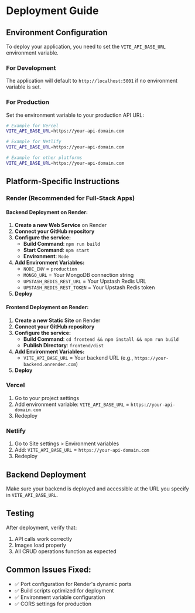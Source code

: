 # Deployment Guide

## Environment Configuration

To deploy your application, you need to set the `VITE_API_BASE_URL` environment variable.

### For Development
The application will default to `http://localhost:5001` if no environment variable is set.

### For Production
Set the environment variable to your production API URL:

```bash
# Example for Vercel
VITE_API_BASE_URL=https://your-api-domain.com

# Example for Netlify
VITE_API_BASE_URL=https://your-api-domain.com

# Example for other platforms
VITE_API_BASE_URL=https://your-api-domain.com
```

## Platform-Specific Instructions

### Render (Recommended for Full-Stack Apps)

#### Backend Deployment on Render:
1. **Create a new Web Service** on Render
2. **Connect your GitHub repository**
3. **Configure the service:**
   - **Build Command**: `npm run build`
   - **Start Command**: `npm start`
   - **Environment**: `Node`
4. **Add Environment Variables:**
   - `NODE_ENV` = `production`
   - `MONGO_URL` = Your MongoDB connection string
   - `UPSTASH_REDIS_REST_URL` = Your Upstash Redis URL
   - `UPSTASH_REDIS_REST_TOKEN` = Your Upstash Redis token
5. **Deploy**

#### Frontend Deployment on Render:
1. **Create a new Static Site** on Render
2. **Connect your GitHub repository**
3. **Configure the service:**
   - **Build Command**: `cd frontend && npm install && npm run build`
   - **Publish Directory**: `frontend/dist`
4. **Add Environment Variables:**
   - `VITE_API_BASE_URL` = Your backend URL (e.g., `https://your-backend.onrender.com`)
5. **Deploy**

### Vercel
1. Go to your project settings
2. Add environment variable: `VITE_API_BASE_URL` = `https://your-api-domain.com`
3. Redeploy

### Netlify
1. Go to Site settings > Environment variables
2. Add: `VITE_API_BASE_URL` = `https://your-api-domain.com`
3. Redeploy

## Backend Deployment
Make sure your backend is deployed and accessible at the URL you specify in `VITE_API_BASE_URL`.

## Testing
After deployment, verify that:
1. API calls work correctly
2. Images load properly
3. All CRUD operations function as expected

## Common Issues Fixed:
- ✅ Port configuration for Render's dynamic ports
- ✅ Build scripts optimized for deployment
- ✅ Environment variable configuration
- ✅ CORS settings for production
